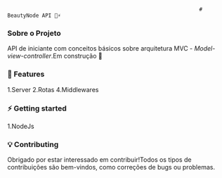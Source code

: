                                                                  # BeautyNode API 🚀⚡️
                                                                   

### Sobre o Projeto

API de iniciante com conceitos básicos sobre arquitetura MVC - _Model-view-controller_.Em construção :construction:


### 🚀 Features
 
1.Server
2.Rotas
4.Middlewares

### ⚡️ Getting started

1.NodeJs


### 💡 Contributing

  Obrigado por estar interessado em contribuir!Todos os tipos de contribuições são bem-vindos, como correções de bugs ou problemas.





